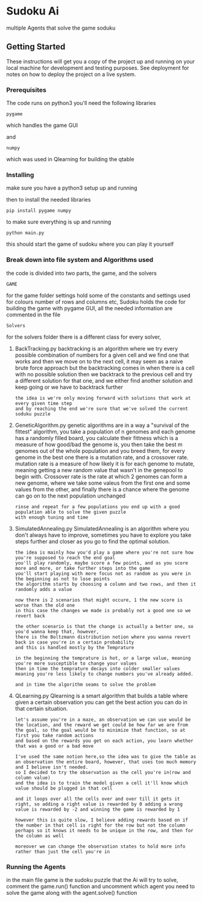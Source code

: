 # Sudoku Ai

multiple Agents that solve the game soduku

## Getting Started

These instructions will get you a copy of the project up and running on your local machine for development and testing purposes. See deployment for notes on how to deploy the project on a live system.

### Prerequisites

The code runs on python3
you'll need the following libraries

```
pygame
```
which handles the game GUI

and 

```
numpy
```
which was used in Qlearning for building the qtable

### Installing



make sure you have a python3 setup up and running

then to install the needed libraries

```
pip install pygame numpy
```

to make sure everything is up and running
```
python main.py
```
this should start the game of sudoku where you can play it yourself 


### Break down into file system and Algorithms used

the code is divided into two parts, the game, and the solvers

```
GAME
```
for the game folder settings hold some of the constants and settings used for colours number of rows and columns etc,
Sudoku holds the code for building the game with pygame GUI, all the needed information are commented in the file

```
Solvers
```
for the solvers folder there is a different class for every solver,

1)  BackTracking.py
        backtracking is an algorithm where we try every possible combination of numbers for a given cell and we find one that works and then we move on to the next cell, it may seem as a naive brute force approach but the backtracking comes in when there is a cell with no possible solution then we backtrack to the previous cell and try a different solution for that one, and we either find another solution and keep going or we have to backtrack further

        the idea is we're only moving forward with solutions that work at every given time step
        and by reaching the end we're sure that we've solved the current soduku puzzle

2)  GeneticAlgorithm.py
        genetic algorithms are in a way a "survival of the fittest" algorithm,
        you take a population of n genomes and each genome has a randomly filled board,
        you calculate their fittness which is a measure of how good/bad the genome is,
        you then take the best m genomes out of the whole population and you breed them,
        for every genome in the best one there is a mutation rate, and a crossover rate.
        mutation rate is a measure of how likely it is for each genome to mutate,
        meaning getting a new random value that wasn't in the genepool to begin with.
        Crossover rate is the rate at which 2 genomes can form a new genome, where we take
        some valeus from the first one and some values from the other,
        and finally there is a chance where the genome can go on to the next population unchanged

        rinse and repeat for a few populations you end up with a good population able to solve the given puzzle
        with enough tuning and time

3)  SimulatedAnnealing.py
        SimulatedAnnealing is an algorithm where you don't always have to improve, sometimes you have to explore
        you take steps further and closer as you go to find the optimal solution.
        
        the idea is mainly how you'd play a game where you're not sure how you're supposed to reach the end goal
        you'll play randomly, maybe score a few points, and as you score more and more, or take further steps into the game
        you'll start playing with more focus not as random as you were in the beginning as not to lose points
        the algorithm starts by choosing a column and two rows, and then it randomly adds a value

        now there is 2 scenarios that might occure, 1 the new score is worse than the old one
        in this case the changes we made is probably not a good one so we revert back

        the other scenario is that the change is actually a better one, so you'd wanna keep that, however,
        there is the Boltzmann distribution notion where you wanna revert back in case you're in a certain probability
        and this is handled mostly by the Temprature

        in the beginning the temprature is hot, or a large value, meaning you're more susceptible to change your values
        then in time the temprature decays into colder smaller values meaning you're less likely to change numbers you've already added.

        and in time the algorithm seams to solve the problem

4)  QLearning.py
        Qlearning is a smart algorithm that builds a table where given a certain observation you can get the best action you can do in that certain situation.

        let's assume you're in a maze, an observation we can use would be the location, and the reward we get could be how far we are from the goal, so the goal would be to minimize that function, so at first you take random actions
        and based on the rewards you get on each action, you learn whether that was a good or a bad move

        I've used the same notion here,so the idea was to give the table as an observation the entire board, however, that uses too much memory and I believe isn't needed.
        so I decided to try the observation as the cell you're in(row and column value)
        and the idea is to train the model given a cell it'll know which value should be plugged in that cell

        and it loops over all the cells over and over till it gets it right, so adding a right value is rewarded by 0 adding a wrong value is rewarded by -2 and winning the game is rewarded by 1 

        however this is quite slow, I believe adding rewards based on if the number in that cell is right for the row but not the column perhaps so it knows it needs to be unique in the row, and then for the column as well

        moreover we can change the observation states to hold more info rather than just the cell you're in




### Running the Agents

in the main file game is the sudoku puzzle that the Ai will try to solve,
comment the game.run() function and uncomment which agent you need to solve the game along with the agent.solve() function






